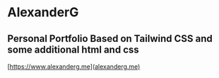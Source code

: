 # AlexanderG

## Personal Portfolio Based on Tailwind CSS and some additional html and css

[https://www.alexanderg.me](alexanderg.me)
